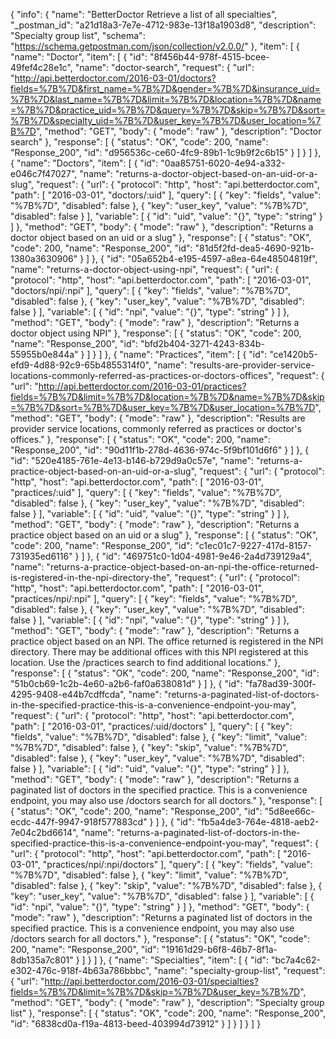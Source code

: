 {
  "info": {
    "name": "BetterDoctor Retrieve a list of all specialties",
    "_postman_id": "a21d18a3-7e7e-4712-983e-13f18a1903d8",
    "description": "Specialty group list",
    "schema": "https://schema.getpostman.com/json/collection/v2.0.0/"
  },
  "item": [
    {
      "name": "Doctor",
      "item": [
        {
          "id": "8f456b44-978f-4515-bcee-49fef4c28e1c",
          "name": "doctor-search",
          "request": {
            "url": "http://api.betterdoctor.com/2016-03-01/doctors?fields=%7B%7D&first_name=%7B%7D&gender=%7B%7D&insurance_uid=%7B%7D&last_name=%7B%7D&limit=%7B%7D&location=%7B%7D&name=%7B%7D&practice_uid=%7B%7D&query=%7B%7D&skip=%7B%7D&sort=%7B%7D&specialty_uid=%7B%7D&user_key=%7B%7D&user_location=%7B%7D",
            "method": "GET",
            "body": {
              "mode": "raw"
            },
            "description": "Doctor search"
          },
          "response": [
            {
              "status": "OK",
              "code": 200,
              "name": "Response_200",
              "id": "d956536c-ce60-4fc9-89b1-1c9b9f2c6b15"
            }
          ]
        }
      ]
    },
    {
      "name": "Doctors",
      "item": [
        {
          "id": "0aa85751-6020-4e94-a332-e046c7f47027",
          "name": "returns-a-doctor-object-based-on-an-uid-or-a-slug",
          "request": {
            "url": {
              "protocol": "http",
              "host": "api.betterdoctor.com",
              "path": [
                "2016-03-01",
                "doctors/:uid"
              ],
              "query": [
                {
                  "key": "fields",
                  "value": "%7B%7D",
                  "disabled": false
                },
                {
                  "key": "user_key",
                  "value": "%7B%7D",
                  "disabled": false
                }
              ],
              "variable": [
                {
                  "id": "uid",
                  "value": "{}",
                  "type": "string"
                }
              ]
            },
            "method": "GET",
            "body": {
              "mode": "raw"
            },
            "description": "Returns a doctor object based on an uid or a slug"
          },
          "response": [
            {
              "status": "OK",
              "code": 200,
              "name": "Response_200",
              "id": "81d5f2fd-dea5-4690-921b-1380a3630906"
            }
          ]
        },
        {
          "id": "05a652b4-e195-4597-a8ea-64e48504819f",
          "name": "returns-a-doctor-object-using-npi",
          "request": {
            "url": {
              "protocol": "http",
              "host": "api.betterdoctor.com",
              "path": [
                "2016-03-01",
                "doctors/npi/:npi"
              ],
              "query": [
                {
                  "key": "fields",
                  "value": "%7B%7D",
                  "disabled": false
                },
                {
                  "key": "user_key",
                  "value": "%7B%7D",
                  "disabled": false
                }
              ],
              "variable": [
                {
                  "id": "npi",
                  "value": "{}",
                  "type": "string"
                }
              ]
            },
            "method": "GET",
            "body": {
              "mode": "raw"
            },
            "description": "Returns a doctor object using NPI"
          },
          "response": [
            {
              "status": "OK",
              "code": 200,
              "name": "Response_200",
              "id": "bfd2b404-3271-4243-834b-55955b0e844a"
            }
          ]
        }
      ]
    },
    {
      "name": "Practices",
      "item": [
        {
          "id": "ce1420b5-efd9-4d88-92c9-65b4855314f0",
          "name": "results-are-provider-service-locations-commonly-referred-as-practices-or-doctors-offices",
          "request": {
            "url": "http://api.betterdoctor.com/2016-03-01/practices?fields=%7B%7D&limit=%7B%7D&location=%7B%7D&name=%7B%7D&skip=%7B%7D&sort=%7B%7D&user_key=%7B%7D&user_location=%7B%7D",
            "method": "GET",
            "body": {
              "mode": "raw"
            },
            "description": "Results are provider service locations, commonly referred as practices or doctor's offices."
          },
          "response": [
            {
              "status": "OK",
              "code": 200,
              "name": "Response_200",
              "id": "90d11f1b-278d-4636-974c-5f9bf101d6f6"
            }
          ]
        },
        {
          "id": "520e4185-761e-4e13-b146-b729d9a0c57e",
          "name": "returns-a-practice-object-based-on-an-uid-or-a-slug",
          "request": {
            "url": {
              "protocol": "http",
              "host": "api.betterdoctor.com",
              "path": [
                "2016-03-01",
                "practices/:uid"
              ],
              "query": [
                {
                  "key": "fields",
                  "value": "%7B%7D",
                  "disabled": false
                },
                {
                  "key": "user_key",
                  "value": "%7B%7D",
                  "disabled": false
                }
              ],
              "variable": [
                {
                  "id": "uid",
                  "value": "{}",
                  "type": "string"
                }
              ]
            },
            "method": "GET",
            "body": {
              "mode": "raw"
            },
            "description": "Returns a practice object based on an uid or a slug"
          },
          "response": [
            {
              "status": "OK",
              "code": 200,
              "name": "Response_200",
              "id": "c1ec01c7-9227-417d-8157-731935ed6116"
            }
          ]
        },
        {
          "id": "469751c0-1d04-4981-9e46-2a4d739129a4",
          "name": "returns-a-practice-object-based-on-an-npi-the-office-returned-is-registered-in-the-npi-directory-the",
          "request": {
            "url": {
              "protocol": "http",
              "host": "api.betterdoctor.com",
              "path": [
                "2016-03-01",
                "practices/npi/:npi"
              ],
              "query": [
                {
                  "key": "fields",
                  "value": "%7B%7D",
                  "disabled": false
                },
                {
                  "key": "user_key",
                  "value": "%7B%7D",
                  "disabled": false
                }
              ],
              "variable": [
                {
                  "id": "npi",
                  "value": "{}",
                  "type": "string"
                }
              ]
            },
            "method": "GET",
            "body": {
              "mode": "raw"
            },
            "description": "Returns a practice object based on an NPI. The office returned is registered in the NPI directory. There may be additional offices with this NPI registered at this location. Use the /practices search to find additional locations."
          },
          "response": [
            {
              "status": "OK",
              "code": 200,
              "name": "Response_200",
              "id": "51b0cb69-1c2b-4e60-a2b6-faf0a638081d"
            }
          ]
        },
        {
          "id": "fa78ad39-300f-4295-9408-e44b7cdffcda",
          "name": "returns-a-paginated-list-of-doctors-in-the-specified-practice-this-is-a-convenience-endpoint-you-may",
          "request": {
            "url": {
              "protocol": "http",
              "host": "api.betterdoctor.com",
              "path": [
                "2016-03-01",
                "practices/:uid/doctors"
              ],
              "query": [
                {
                  "key": "fields",
                  "value": "%7B%7D",
                  "disabled": false
                },
                {
                  "key": "limit",
                  "value": "%7B%7D",
                  "disabled": false
                },
                {
                  "key": "skip",
                  "value": "%7B%7D",
                  "disabled": false
                },
                {
                  "key": "user_key",
                  "value": "%7B%7D",
                  "disabled": false
                }
              ],
              "variable": [
                {
                  "id": "uid",
                  "value": "{}",
                  "type": "string"
                }
              ]
            },
            "method": "GET",
            "body": {
              "mode": "raw"
            },
            "description": "Returns a paginated list of doctors in the specified practice. This is a convenience endpoint, you may also use /doctors search for all doctors."
          },
          "response": [
            {
              "status": "OK",
              "code": 200,
              "name": "Response_200",
              "id": "5d8ee66c-ecdc-447f-9947-918f577883cd"
            }
          ]
        },
        {
          "id": "fb5a4de3-764e-4818-aeb2-7e04c2bd6614",
          "name": "returns-a-paginated-list-of-doctors-in-the-specified-practice-this-is-a-convenience-endpoint-you-may",
          "request": {
            "url": {
              "protocol": "http",
              "host": "api.betterdoctor.com",
              "path": [
                "2016-03-01",
                "practices/npi/:npi/doctors"
              ],
              "query": [
                {
                  "key": "fields",
                  "value": "%7B%7D",
                  "disabled": false
                },
                {
                  "key": "limit",
                  "value": "%7B%7D",
                  "disabled": false
                },
                {
                  "key": "skip",
                  "value": "%7B%7D",
                  "disabled": false
                },
                {
                  "key": "user_key",
                  "value": "%7B%7D",
                  "disabled": false
                }
              ],
              "variable": [
                {
                  "id": "npi",
                  "value": "{}",
                  "type": "string"
                }
              ]
            },
            "method": "GET",
            "body": {
              "mode": "raw"
            },
            "description": "Returns a paginated list of doctors in the specified practice. This is a convenience endpoint, you may also use /doctors search for all doctors."
          },
          "response": [
            {
              "status": "OK",
              "code": 200,
              "name": "Response_200",
              "id": "19161d29-b6f8-46b7-8f1a-8db135a7c801"
            }
          ]
        }
      ]
    },
    {
      "name": "Specialties",
      "item": [
        {
          "id": "bc7a4c62-e302-476c-918f-4b63a786bbbc",
          "name": "specialty-group-list",
          "request": {
            "url": "http://api.betterdoctor.com/2016-03-01/specialties?fields=%7B%7D&limit=%7B%7D&skip=%7B%7D&user_key=%7B%7D",
            "method": "GET",
            "body": {
              "mode": "raw"
            },
            "description": "Specialty group list"
          },
          "response": [
            {
              "status": "OK",
              "code": 200,
              "name": "Response_200",
              "id": "6838cd0a-f19a-4813-beed-403994d73912"
            }
          ]
        }
      ]
    }
  ]
}